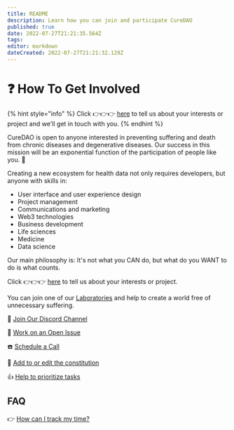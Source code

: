 ```yaml
---
title: README
description: Learn how you can join and participate CureDAO
published: true
date: 2022-07-27T21:21:35.564Z
tags: 
editor: markdown
dateCreated: 2022-07-27T21:21:32.129Z
---
```


# ❓ How To Get Involved

{% hint style="info" %}
Click 👉👉👉 [here](https://notionforms.io/forms/join-curedao) to tell us about your interests or project and we'll get in touch with you.
{% endhint %}

CureDAO is open to anyone interested in preventing suffering and death from chronic diseases and degenerative diseases. Our success in this mission will be an exponential function of the participation of people like you. 🚀

Creating a new ecosystem for health data not only requires developers, but anyone with skills in:

* User interface and user experience design
* Project management
* Communications and marketing
* Web3 technologies
* Business development
* Life sciences
* Medicine
* Data science

Our main philosophy is: It's not what you CAN do, but what do you WANT to do is what counts.

Click 👉👉👉 [here](https://notionforms.io/forms/join-curedao) to tell us about your interests or project.

You can join one of our [Laboratories](../constitution/5-organization.md) and help to create a world free of unnecessary suffering.

💬 [Join Our Discord Channel](https://discord.com/invite/metKYrPuym)

🔨 [Work on an Open Issue](https://github.com/cure-dao/draft-whitepaper/issues?q=is%3Aissue+is%3Aopen+sort%3Aupdated-desc)

☎️ [Schedule a Call](https://calendly.com/optomitron)

📜 [Add to or edit the constitution](contribute-to-docs/)

👍 [Help to prioritize tasks](task-management/vote-on-tasks-and-sort-by-priority.md)

## FAQ

👉 [How can I track my time?](task-management/tracking-time-on-tasks.md)
